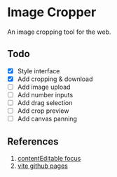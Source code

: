 # Image Cropper
An image cropping tool for the web.

## Todo
- [x] Style interface
- [x] Add cropping & download
- [ ] Add image upload
- [ ] Add number inputs
- [ ] Add drag selection
- [ ] Add crop preview
- [ ] Add canvas panning

## References
1. [contentEditable focus](https://stackoverflow.com/questions/34354085/clicking-outside-a-contenteditable-div-stills-give-focus-to-it)
1. [vite github pages](https://vitejs.dev/guide/static-deploy.html#github-pages)
